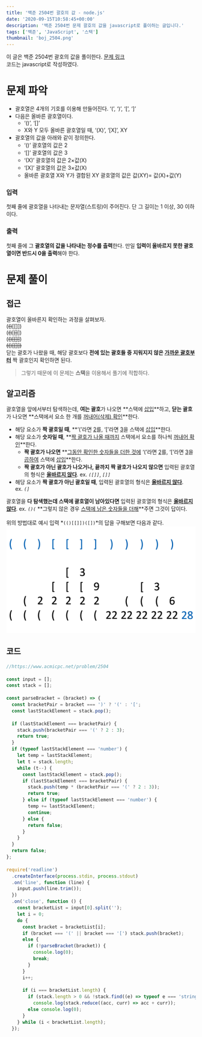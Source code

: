 ```yaml
---
title: '백준 2504번 괄호의 값 - node.js'
date: '2020-09-15T10:58:45+00:00'
description: '백준 2504번 문제 괄호의 값을 javascript로 풀이하는 글입니다.'
tags: ['백준', 'JavaScript', '스택']
thumbnail: 'boj_2504.png'
---
```


이 글은 백준 2504번 괄호의 값을 풀이한다. [문제 링크](https://www.acmicpc.net/problem/2504)<br>
코드는 javascript로 작성하였다.

# 문제 파악

- 괄호열은 4개의 기호를 이용해 만들어진다. ‘(’, ‘)’, ‘[’, ‘]’
- 다음은 올바른 괄호열이다.
  - ‘()’, ‘[]’
  - X와 Y 모두 올바른 괄호열일 때, ‘(X)’, ‘[X]’, XY
- 괄호열의 값을 아래와 같이 정의한다.
  - ‘()’ 괄호열의 값은 2
  - ‘[]’ 괄호열의 값은 3
  - ‘(X)’ 괄호열의 값은 2×값(X)
  - ‘[X]’ 괄호열의 값은 3×값(X)
  - 올바른 괄호열 X와 Y가 결합된 XY 괄호열의 값은 값(XY)= 값(X)+값(Y)

### 입력

첫째 줄에 괄호열을 나타내는 문자열(스트링)이 주어진다. 단 그 길이는 1 이상, 30 이하이다.

### 출력

첫째 줄에 그 **괄호열의 값을 나타내는 정수를 출력**한다. 만일 **입력이 올바르지 못한 괄호열이면 반드시 0을 출력**해야 한다.<br>

# 문제 풀이

## 접근

괄호열이 올바른지 확인하는 과정을 살펴보자.<br>
(~~()~~[[]])<br>
(~~()~~[~~[]~~])<br>
(~~()[[]]~~)<br>
~~(()[[]])~~<br>
닫는 괄호가 나왔을 때, 해당 괄호보다 **전에 있는 괄호들 중 지워지지 않은 <u>가까운 괄호부터</u>** 짝 괄호인지 확인하면 된다.

> 그렇기 때문에 이 문제는 **스택**을 이용해서 풀기에 적합하다.

## 알고리즘

괄호열을 앞에서부터 탐색하는데, **여는 괄호**가 나오면 **스택에 <u>삽입</u>**하고, **닫는 괄호**가 나오면 **스택에서 요소 한 개를 <u>꺼내어(삭제) 확인</u>**한다.

- 해당 요소가 **짝 괄호일 때**, **‘(’라면 <u>2</u>를, ‘[’라면 <u>3</u>을 스택에 <u>삽입</u>**한다.
- 해당 요소가 **숫자일 때**, **<u>짝 괄호가 나올 때까지</u> 스택에서 요소를 하나씩 <u>꺼내어 확인</u>**한다.
  - **짝 괄호가 나오면** **<u>그동안 확인한 숫자들을 더한 것에</u> ‘(’라면 <u>2</u>를, ‘[’라면 <u>3</u>을 <u>곱하여</u> 스택에 <u>삽입</u>**한다.
  - **짝 괄호가 아닌 괄호가 나오거나, 끝까지 짝 괄호가 나오지 않으면** 입력된 괄호열의 형식은 **<u>올바르지 않다</u>**. ex. _`([]]`_, _`[]]`_
- 해당 요소가 **짝 괄호가 아닌 괄호일 때**, 입력된 괄호열의 형식은 **<u>올바르지 않다</u>**.<br> ex. _`(]`_

괄호열을 **다 탐색했는데 스택에 괄호열이 남아있다면** 입력된 괄호열의 형식은 **<u>올바르지 않다</u>**. ex. _`()(`_
**그렇지 않은 경우 <u>스택에 남은 숫자들을 더해</u>**주면 그것이 답이다.<br><br>
위의 방법대로 예시 입력 *`(()[[]])([])`*의 답을 구해보면 다음과 같다.
![이미지](boj_2504_0.png)

## 코드

```javascript
//https://www.acmicpc.net/problem/2504

const input = [];
const stack = [];

const parseBracket = (bracket) => {
  const bracketPair = bracket === ')' ? '(' : '[';
  const lastStackElement = stack.pop();

  if (lastStackElement === bracketPair) {
    stack.push(bracketPair === '(' ? 2 : 3);
    return true;
  }
  if (typeof lastStackElement === 'number') {
    let temp = lastStackElement;
    let t = stack.length;
    while (t--) {
      const lastStackElement = stack.pop();
      if (lastStackElement === bracketPair) {
        stack.push(temp * (bracketPair === '(' ? 2 : 3));
        return true;
      } else if (typeof lastStackElement === 'number') {
        temp += lastStackElement;
        continue;
      } else {
        return false;
      }
    }
  }
  return false;
};

require('readline')
  .createInterface(process.stdin, process.stdout)
  .on('line', function (line) {
    input.push(line.trim());
  })
  .on('close', function () {
    const bracketList = input[0].split('');
    let i = 0;
    do {
      const bracket = bracketList[i];
      if (bracket === '(' || bracket === '[') stack.push(bracket);
      else {
        if (!parseBracket(bracket)) {
          console.log(0);
          break;
        }
      }
      i++;

      if (i === bracketList.length) {
        if (stack.length > 0 && !stack.find((e) => typeof e === 'string'))
          console.log(stack.reduce((acc, curr) => acc + curr));
        else console.log(0);
      }
    } while (i < bracketList.length);
  });
```
